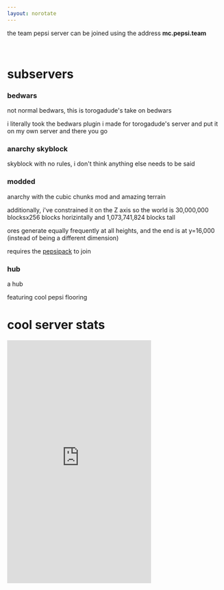 ```yaml
---
layout: norotate
---
```


the team pepsi server can be joined using the address <strong>mc.pepsi.team</strong>

<br>

# subservers

### bedwars

not normal bedwars, this is torogadude's take on bedwars

i literally took the bedwars plugin i made for torogadude's server and put it on my own server and there you go

### anarchy skyblock

skyblock with no rules, i don't think anything else needs to be said

### modded

anarchy with the cubic chunks mod and amazing terrain

additionally, i've constrained it on the Z axis so the world is 30,000,000 blocksx256 blocks horizintally and 1,073,741,824 blocks tall

ores generate equally frequently at all heights, and the end is at y=16,000 (instead of being a different dimension)

requires the [pepsipack](http://www.pepsi.team/pepsipack) to join

### hub

a hub

featuring cool pepsi flooring

# cool server stats

<iframe class="bannerFrame" src="https://minecraft-statistic.net/en/userbars/html/server/banner_155045_000000_000000_5555ff_ff5555_121212_5555ff_5555ff_1_1_1.html" frameborder="0" scrolling="no" width="336" height="566"></iframe>
